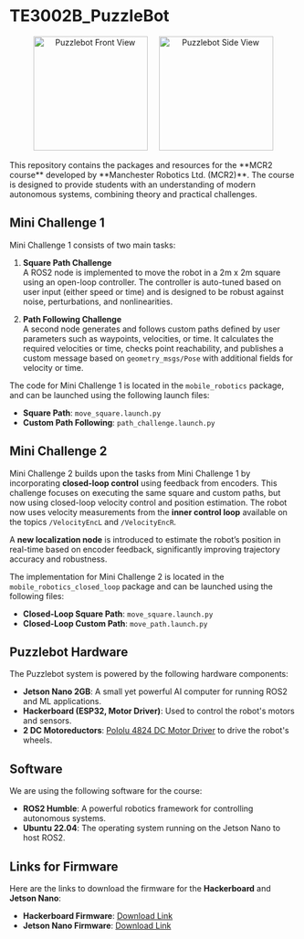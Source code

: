 # TE3002B_PuzzleBot
<p align="center">
  <img src="images/20250501_152858.png" alt="Puzzlebot Front View" width="200"/>
  &nbsp;&nbsp;&nbsp;
  <img src="images/20250501_152910.png" alt="Puzzlebot Side View" width="200"/>
</p>
This repository contains the packages and resources for the **MCR2 course** developed by **Manchester Robotics Ltd. (MCR2)**. The course is designed to provide students with an understanding of modern autonomous systems, combining theory and practical challenges.

## Mini Challenge 1

Mini Challenge 1 consists of two main tasks:

1. **Square Path Challenge**  
   A ROS2 node is implemented to move the robot in a 2m x 2m square using an open-loop controller. The controller is auto-tuned based on user input (either speed or time) and is designed to be robust against noise, perturbations, and nonlinearities.

2. **Path Following Challenge**  
   A second node generates and follows custom paths defined by user parameters such as waypoints, velocities, or time. It calculates the required velocities or time, checks point reachability, and publishes a custom message based on `geometry_msgs/Pose` with additional fields for velocity or time.

The code for Mini Challenge 1 is located in the `mobile_robotics` package, and can be launched using the following launch files:
- **Square Path**: `move_square.launch.py`
- **Custom Path Following**: `path_challenge.launch.py`

## Mini Challenge 2

Mini Challenge 2 builds upon the tasks from Mini Challenge 1 by incorporating **closed-loop control** using feedback from encoders. This challenge focuses on executing the same square and custom paths, but now using closed-loop velocity control and position estimation. The robot now uses velocity measurements from the **inner control loop** available on the topics `/VelocityEncL` and `/VelocityEncR`.

A **new localization node** is introduced to estimate the robot’s position in real-time based on encoder feedback, significantly improving trajectory accuracy and robustness.



The implementation for Mini Challenge 2 is located in the `mobile_robotics_closed_loop` package and can be launched using the following files:
- **Closed-Loop Square Path**: `move_square.launch.py`
- **Closed-Loop Custom Path**: `move_path.launch.py`

## Puzzlebot Hardware

The Puzzlebot system is powered by the following hardware components:

- **Jetson Nano 2GB**: A small yet powerful AI computer for running ROS2 and ML applications.
- **Hackerboard (ESP32, Motor Driver)**: Used to control the robot's motors and sensors.
- **2 DC Motoreductors**: [Pololu 4824 DC Motor Driver](https://www.pololu.com/product/4824) to drive the robot's wheels.

## Software

We are using the following software for the course:

- **ROS2 Humble**: A powerful robotics framework for controlling autonomous systems.
- **Ubuntu 22.04**: The operating system running on the Jetson Nano to host ROS2.

## Links for Firmware

Here are the links to download the firmware for the **Hackerboard** and **Jetson Nano**:

- **Hackerboard Firmware**: [Download Link](https://tecmx-my.sharepoint.com/personal/mario_mtz_tec_mx/_layouts/15/onedrive.aspx?id=%2Fpersonal%2Fmario%5Fmtz%5Ftec%5Fmx%2FDocuments%2Fpuzzlebot%5Ffirmware&ga=1)  
- **Jetson Nano Firmware**: [Download Link](https://manchesterrobotics-my.sharepoint.com/personal/mario_mtz_manchester-robotics_com/_layouts/15/onedrive.aspx?id=%2Fpersonal%2Fmario%5Fmtz%5Fmanchester%2Drobotics%5Fcom%2FDocuments%2FManchester%20Robotics%2FTeaching%20and%20learning%2FCourses%2FCADI%20ROS2%2FCADI%20%2D%20Invierno%2FActivities%2Fjetson%5F2gb%5Fubuntu20%2Ezip&parent=%2Fpersonal%2Fmario%5Fmtz%5Fmanchester%2Drobotics%5Fcom%2FDocuments%2FManchester%20Robotics%2FTeaching%20and%20learning%2FCourses%2FCADI%20ROS2%2FCADI%20%2D%20Invierno%2FActivities&ga=1)
